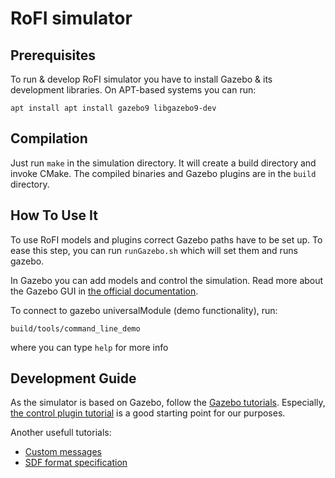 # RoFI simulator

## Prerequisites

To run & develop RoFI simulator you have to install Gazebo & its development
libraries. On APT-based systems you can run:

```
apt install apt install gazebo9 libgazebo9-dev
```

## Compilation

Just run `make` in the simulation directory. It will create a build directory
and invoke CMake. The compiled binaries and Gazebo plugins are in the `build`
directory.

## How To Use It

To use RoFI models and plugins correct Gazebo paths have to be set up. To ease
this step, you can run `runGazebo.sh` which will set them and runs gazebo.

In Gazebo you can add models and control the simulation. Read more about the
Gazebo GUI in [the official
documentation](http://gazebosim.org/tutorials?tut=guided_b2&cat=).

To connect to gazebo universalModule (demo functionality), run:

```
build/tools/command_line_demo
```

where you can type `help` for more info

## Development Guide

As the simulator is based on Gazebo, follow the [Gazebo
tutorials](http://gazebosim.org/tutorials). Especially, [the control plugin
tutorial](http://gazebosim.org/tutorials?tut=guided_i5) is a good starting point
for our purposes.

Another usefull tutorials:
- [Custom messages](http://gazebosim.org/tutorials?tut=custom_messages&cat=transport)
- [SDF format specification](http://sdformat.org/spec)

